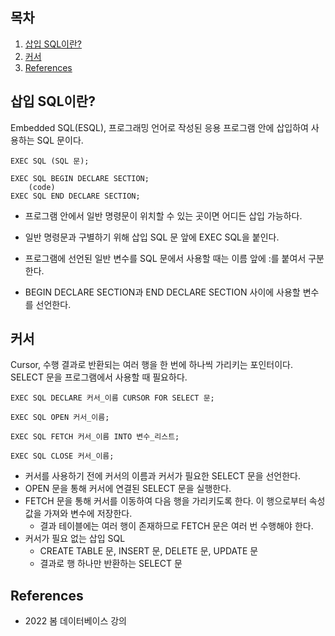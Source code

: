 ## 목차

1. [삽입 SQL이란?](#삽입-SQL이란)
2. [커서](#커서)
3. [References](#references)

## 삽입 SQL이란?
Embedded SQL(ESQL), 프로그래밍 언어로 작성된 응용 프로그램 안에 삽입하여 사용하는 SQL 문이다. 

    EXEC SQL (SQL 문);
    
    EXEC SQL BEGIN DECLARE SECTION;
        (code)
    EXEC SQL END DECLARE SECTION;

+ 프로그램 안에서 일반 명령문이 위치할 수 있는 곳이면 어디든 삽입 가능하다.
+ 일반 명령문과 구별하기 위해 삽입 SQL 문 앞에 EXEC SQL을 붙인다.
+ 프로그램에 선언된 일반 변수를 SQL 문에서 사용할 때는 이름 앞에 :를 붙여서 구분한다.

+ BEGIN DECLARE SECTION과 END DECLARE SECTION 사이에 사용할 변수를 선언한다.


## 커서
Cursor, 수행 결과로 반환되는 여러 행을 한 번에 하나씩 가리키는 포인터이다. SELECT 문을 프로그램에서 사용할 때 필요하다.

    EXEC SQL DECLARE 커서_이름 CURSOR FOR SELECT 문;

    EXEC SQL OPEN 커서_이름;

    EXEC SQL FETCH 커서_이름 INTO 변수_리스트;

    EXEC SQL CLOSE 커서_이름;

+ 커서를 사용하기 전에 커서의 이름과 커서가 필요한 SELECT 문을 선언한다.
+ OPEN 문을 통해 커서에 연결된 SELECT 문을 실행한다.
+ FETCH 문을 통해 커서를 이동하여 다음 행을 가리키도록 한다. 이 행으로부터 속성 값을 가져와 변수에 저장한다.
    + 결과 테이블에는 여러 행이 존재하므로 FETCH 문은 여러 번 수행해야 한다.
+ 커서가 필요 없는 삽입 SQL
    + CREATE TABLE 문, INSERT 문, DELETE 문, UPDATE 문
    + 결과로 행 하나만 반환하는 SELECT 문



## References
* 2022 봄 데이터베이스 강의